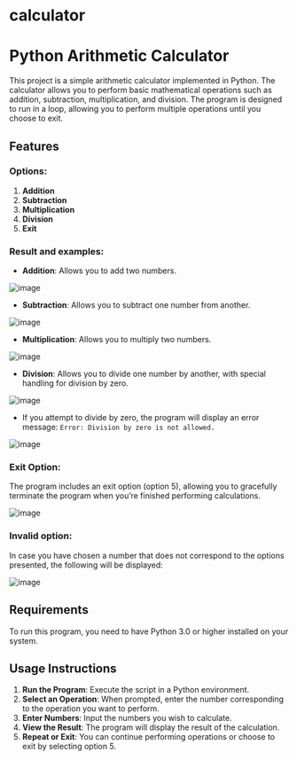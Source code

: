 # calculator

# Python Arithmetic Calculator

This project is a simple arithmetic calculator implemented in Python. The calculator allows you to perform basic mathematical operations such as addition, subtraction, multiplication, and division. The program is designed to run in a loop, allowing you to perform multiple operations until you choose to exit.

## Features

### Options:

1. **Addition**
2. **Subtraction**
3. **Multiplication**
4. **Division**
5. **Exit**

### Result and examples:
- **Addition**: Allows you to add two numbers.

![image](https://github.com/user-attachments/assets/abda5e36-27ee-441f-8a94-12424ea2f75c)

- **Subtraction**: Allows you to subtract one number from another.

![image](https://github.com/user-attachments/assets/7bd02987-a31e-4a5d-9fad-115e9c432a59)

- **Multiplication**: Allows you to multiply two numbers.

![image](https://github.com/user-attachments/assets/ac2cf329-3b06-45ea-95d2-050a533f918e)

- **Division**: Allows you to divide one number by another, with special handling for division by zero.

![image](https://github.com/user-attachments/assets/bf65f965-e004-422d-a6fa-fcc685e8f98e)

  - If you attempt to divide by zero, the program will display an error message: `Error: Division by zero is not allowed.`

![image](https://github.com/user-attachments/assets/fff48aa8-1c8b-4ef5-9ef4-da6f582f2fb0)

### Exit Option:
The program includes an exit option (option 5), allowing you to gracefully terminate the program when you’re finished performing calculations.

![image](https://github.com/user-attachments/assets/8fdcc368-f7f6-4a95-bbe9-15180dfe9409)

### Invalid option:
In case you have chosen a number that does not correspond to the options presented, the following will be displayed:

![image](https://github.com/user-attachments/assets/c0c3bd62-57fa-4aea-aa2e-c089eeb0b3c1)


## Requirements

To run this program, you need to have Python 3.0 or higher installed on your system.

## Usage Instructions

1. **Run the Program**: Execute the script in a Python environment.
2. **Select an Operation**: When prompted, enter the number corresponding to the operation you want to perform.
3. **Enter Numbers**: Input the numbers you wish to calculate.
4. **View the Result**: The program will display the result of the calculation.
5. **Repeat or Exit**: You can continue performing operations or choose to exit by selecting option 5.

